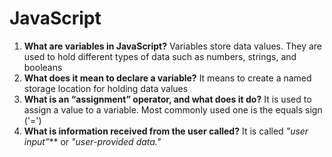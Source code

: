 # JavaScript
1. **What are variables in JavaScript?** Variables store data values. They are used to hold different types of data such as numbers, strings, and booleans 
2. **What does it mean to declare a variable?** It means to create a named storage location for holding data values
3. **What is an “assignment” operator, and what does it do?** It is used to assign a value to a variable. Most commonly used one is the equals sign ('=')
4. **What is information received from the user called?** It is called *"user input"*** or *"user-provided data."*
